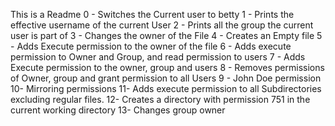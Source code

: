 This is a Readme
0 - Switches the Current user to betty
1 - Prints the effective username of the current User
2 - Prints all the group the current user is part of
3 - Changes the owner of the File
4 - Creates an Empty file
5 - Adds Execute permission to the owner of the file
6 - Adds execute permission to Owner and Group, and read permission to users
7 - Adds Execute permission to the owner, group and users
8 - Removes permissions of Owner, group and grant permission to all Users
9 - John Doe permission
10- Mirroring permissions
11- Adds execute permission to all Subdirectories excluding regular files.
12- Creates a directory with permission 751 in the current working directory
13- Changes group owner
